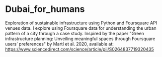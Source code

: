 # Dubai_for_humans
Exploration of sustainable infrastructure using Python and Foursquare API venues data. I explore using Foursquare data for understanding the urban pattern of a city through a case study. Inspired by the paper "Green infrastructure planning: Unveiling meaningful spaces through Foursquare users’ preferences" by Martí et al. 2020, available at: https://www.sciencedirect.com/science/article/pii/S0264837719320435
